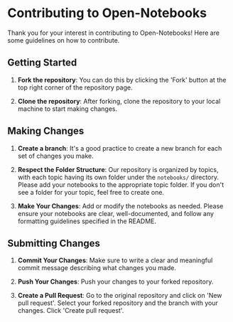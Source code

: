 # Contributing to Open-Notebooks

Thank you for your interest in contributing to Open-Notebooks! Here are some guidelines on how to contribute.

## Getting Started

1. **Fork the repository**: You can do this by clicking the 'Fork' button at the top right corner of the repository page.

2. **Clone the repository**: After forking, clone the repository to your local machine to start making changes.

## Making Changes

1. **Create a branch**: It's a good practice to create a new branch for each set of changes you make.

2. **Respect the Folder Structure**: Our repository is organized by topics, with each topic having its own folder under the `notebooks/` directory. Please add your notebooks to the appropriate topic folder. If you don't see a folder for your topic, feel free to create one.

3. **Make Your Changes**: Add or modify the notebooks as needed. Please ensure your notebooks are clear, well-documented, and follow any formatting guidelines specified in the README.

## Submitting Changes

1. **Commit Your Changes**: Make sure to write a clear and meaningful commit message describing what changes you made.

2. **Push Your Changes**: Push your changes to your forked repository.

3. **Create a Pull Request**: Go to the original repository and click on 'New pull request'. Select your forked repository and the branch with your changes. Click 'Create pull request'.
